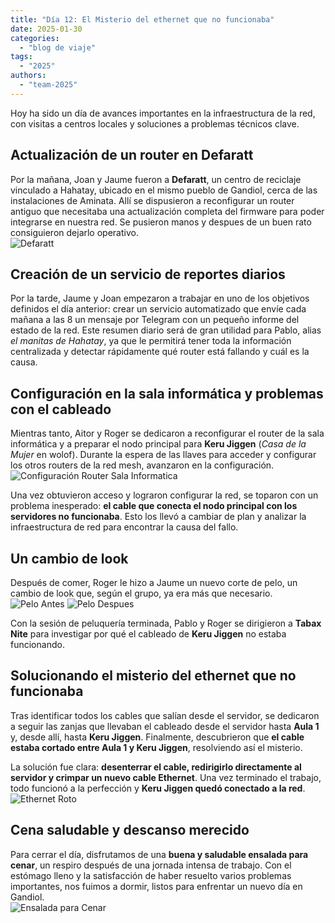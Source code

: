 ```yaml
---
title: "Día 12: El Misterio del ethernet que no funcionaba"  
date: 2025-01-30
categories:  
  - "blog de viaje"  
tags:  
  - "2025"  
authors:  
  - "team-2025"  
---
```


Hoy ha sido un día de avances importantes en la infraestructura de la red, con visitas a centros locales y soluciones a problemas técnicos clave.  

## Actualización de un router en Defaratt  
Por la mañana, Joan y Jaume fueron a **Defaratt**, un centro de reciclaje vinculado a Hahatay, ubicado en el mismo pueblo de Gandiol, cerca de las instalaciones de Aminata. Allí se dispusieron a reconfigurar un router antiguo que necesitaba una actualización completa del firmware para poder integrarse en nuestra red. Se pusieron manos y despues de un buen rato consiguieron dejarlo operativo.  
![Defaratt](images/Defaratt.jpg "Defaratt")

## Creación de un servicio de reportes diarios  
Por la tarde, Jaume y Joan empezaron a trabajar en uno de los objetivos definidos el día anterior: crear un servicio automatizado que envíe cada mañana a las 8 un mensaje por Telegram con un pequeño informe del estado de la red. Este resumen diario será de gran utilidad para Pablo, alias *el manitas de Hahatay*, ya que le permitirá tener toda la información centralizada y detectar rápidamente qué router está fallando y cuál es la causa.  

## Configuración en la sala informática y problemas con el cableado  
Mientras tanto, Aitor y Roger se dedicaron a reconfigurar el router de la sala informática y a preparar el nodo principal para **Keru Jiggen** (*Casa de la Mujer* en wolof). Durante la espera de las llaves para acceder y configurar los otros routers de la red mesh, avanzaron en la configuración.  
![Configuración Router Sala Informatica](images/ConfiguracionRouterTabaxNite.jpg "Configuración Router Sala Informatica")

Una vez obtuvieron acceso y lograron configurar la red, se toparon con un problema inesperado: **el cable que conecta el nodo principal con los servidores no funcionaba**. Esto los llevó a cambiar de plan y analizar la infraestructura de red para encontrar la causa del fallo.

## Un cambio de look  
Después de comer, Roger le hizo a Jaume un nuevo corte de pelo, un cambio de look que, según el grupo, ya era más que necesario.
![Pelo Antes](images/PeloAntes.jpg "Pelo Antes")
![Pelo Despues](images/PeloDespues.jpg "Pelo Despues")

Con la sesión de peluquería terminada, Pablo y Roger se dirigieron a **Tabax Nite** para investigar por qué el cableado de **Keru Jiggen** no estaba funcionando.

## Solucionando el misterio del ethernet que no funcionaba 
Tras identificar todos los cables que salían desde el servidor, se dedicaron a seguir las zanjas que llevaban el cableado desde el servidor hasta **Aula 1** y, desde allí, hasta **Keru Jiggen**. Finalmente, descubrieron que **el cable estaba cortado entre Aula 1 y Keru Jiggen**, resolviendo así el misterio.  

La solución fue clara: **desenterrar el cable, redirigirlo directamente al servidor y crimpar un nuevo cable Ethernet**. Una vez terminado el trabajo, todo funcionó a la perfección y **Keru Jiggen quedó conectado a la red**.  
![Ethernet Roto](images/EthernetRoto.jpg "Ethernet Roto")


## Cena saludable y descanso merecido  
Para cerrar el día, disfrutamos de una **buena y saludable ensalada para cenar**, un respiro después de una jornada intensa de trabajo. Con el estómago lleno y la satisfacción de haber resuelto varios problemas importantes, nos fuimos a dormir, listos para enfrentar un nuevo día en Gandiol.  
![Ensalada para Cenar](images/Cena.jpg "Ensalada para Cenar")

